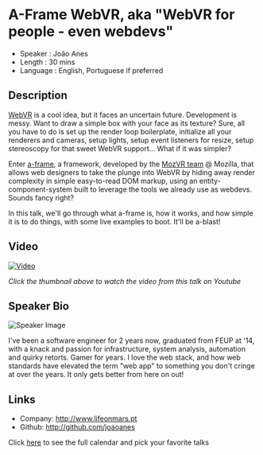 A-Frame WebVR, aka "WebVR for people - even webdevs"
========================

* Speaker   : João Anes
* Length    : 30 mins
* Language  : English, Portuguese if preferred

Description
-----------

[WebVR](https://webvr.info/) is a cool idea, but it faces an uncertain future. Development is messy. Want to draw a simple box with your face as its texture? Sure, all you have to do is set up the render loop boilerplate, initialize all your renderers and cameras, setup lights, setup event listeners for resize, setup stereoscopy for that sweet WebVR support... What if it was simpler?

Enter [a-frame](https://aframe.io), a framework, developed by the [MozVR team](https://mozvr.com/) @ Mozilla, that allows web designers to take the plunge into WebVR by hiding away render complexity in simple easy-to-read DOM markup, using an entity-component-system built to leverage the tools we already use as webdevs. Sounds fancy right? 

In this talk, we'll go through what a-frame is, how it works, and how simple it is to do things, with some live examples to boot. It'll be a-blast!

Video
-----

[![Video](https://img.youtube.com/vi/30JiFcKkAHE/maxresdefault.jpg)](https://www.youtube.com/watch?v=30JiFcKkAHE)

_Click the thumbnail above to watch the video from this talk on Youtube_

Speaker Bio
-----------

![Speaker Image](https://avatars1.githubusercontent.com/u/240720?v=3&s=400)

I've been a software engineer for 2 years now, graduated from FEUP at '14, with a knack and passion for infrastructure, system analysis, automation and quirky retorts. Gamer for years. I love the web stack, and how web standards have elevated the term "web app" to something you don't cringe at over the years. It only gets better from here on out!

Links
-----

* Company: http://www.lifeonmars.pt
* Github: http://github.com/joaoanes

Click [here][1] to see the full calendar and pick your favorite talks

[1]: https://pixels.camp/schedule/
